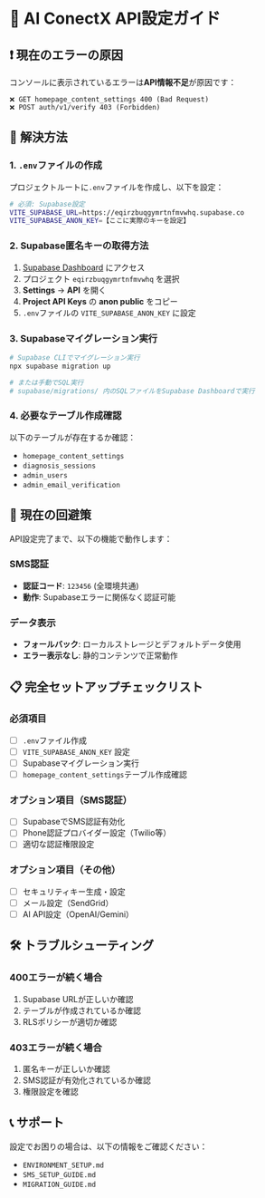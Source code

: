 # 🔧 AI ConectX API設定ガイド

## ❗ 現在のエラーの原因

コンソールに表示されているエラーは**API情報不足**が原因です：

```
❌ GET homepage_content_settings 400 (Bad Request)
❌ POST auth/v1/verify 403 (Forbidden)
```

## 🚀 解決方法

### 1. `.env`ファイルの作成

プロジェクトルートに`.env`ファイルを作成し、以下を設定：

```bash
# 必須: Supabase設定
VITE_SUPABASE_URL=https://eqirzbuqgymrtnfmvwhq.supabase.co
VITE_SUPABASE_ANON_KEY=【ここに実際のキーを設定】
```

### 2. Supabase匿名キーの取得方法

1. [Supabase Dashboard](https://supabase.com/dashboard) にアクセス
2. プロジェクト `eqirzbuqgymrtnfmvwhq` を選択
3. **Settings** → **API** を開く
4. **Project API Keys** の **anon public** をコピー
5. `.env`ファイルの `VITE_SUPABASE_ANON_KEY` に設定

### 3. Supabaseマイグレーション実行

```bash
# Supabase CLIでマイグレーション実行
npx supabase migration up

# または手動でSQL実行
# supabase/migrations/ 内のSQLファイルをSupabase Dashboardで実行
```

### 4. 必要なテーブル作成確認

以下のテーブルが存在するか確認：
- `homepage_content_settings`
- `diagnosis_sessions` 
- `admin_users`
- `admin_email_verification`

## 🔄 現在の回避策

API設定完了まで、以下の機能で動作します：

### SMS認証
- **認証コード**: `123456` (全環境共通)
- **動作**: Supabaseエラーに関係なく認証可能

### データ表示
- **フォールバック**: ローカルストレージとデフォルトデータ使用
- **エラー表示なし**: 静的コンテンツで正常動作

## 📋 完全セットアップチェックリスト

### 必須項目
- [ ] `.env`ファイル作成
- [ ] `VITE_SUPABASE_ANON_KEY` 設定
- [ ] Supabaseマイグレーション実行
- [ ] `homepage_content_settings`テーブル作成確認

### オプション項目（SMS認証）
- [ ] SupabaseでSMS認証有効化
- [ ] Phone認証プロバイダー設定（Twilio等）
- [ ] 適切な認証権限設定

### オプション項目（その他）
- [ ] セキュリティキー生成・設定
- [ ] メール設定（SendGrid）
- [ ] AI API設定（OpenAI/Gemini）

## 🛠️ トラブルシューティング

### 400エラーが続く場合
1. Supabase URLが正しいか確認
2. テーブルが作成されているか確認
3. RLSポリシーが適切か確認

### 403エラーが続く場合  
1. 匿名キーが正しいか確認
2. SMS認証が有効化されているか確認
3. 権限設定を確認

## 📞 サポート

設定でお困りの場合は、以下の情報をご確認ください：
- `ENVIRONMENT_SETUP.md`
- `SMS_SETUP_GUIDE.md` 
- `MIGRATION_GUIDE.md`